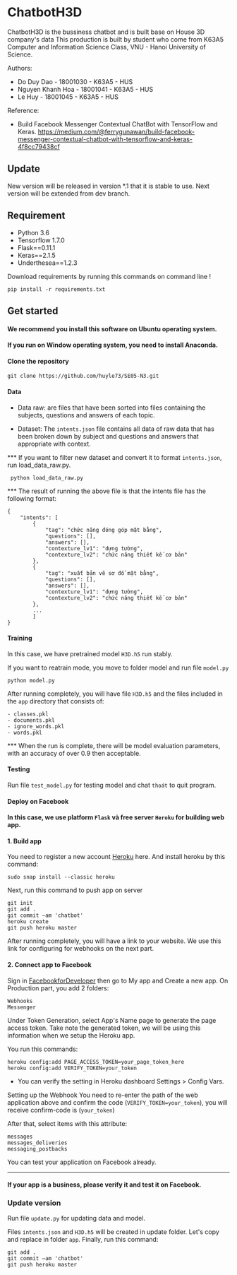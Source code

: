 # ChatbotH3D
ChatbotH3D is the bussiness chatbot and is built base on House 3D company's data
This production is built by student who come from K63A5 Computer and Information Science Class, VNU - Hanoi University of Science.

Authors:

- Do Duy Dao - 18001030 - K63A5 - HUS
- Nguyen Khanh Hoa - 18001041 - K63A5 - HUS
- Le Huy - 18001045 - K63A5 - HUS

Reference:

- Build Facebook Messenger Contextual ChatBot with TensorFlow and Keras.
https://medium.com/@ferrygunawan/build-facebook-messenger-contextual-chatbot-with-tensorflow-and-keras-4f8cc79438cf

## Update

New version will be released in version *.1 that it is stable to use.
Next version will be extended from dev branch.

## Requirement

- Python 3.6
- Tensorflow 1.7.0
- Flask==0.11.1
- Keras==2.1.5
- Underthesea==1.2.3

Download requirements by running this commands on command line ! 
```
pip install -r requirements.txt 
```

## Get started
#### We recommend you install this software on Ubuntu operating system.
#### If you run on Window operating system, you need to install Anaconda.
#### Clone the repository
```
git clone https://github.com/huyle73/SE05-N3.git
```

#### Data
- Data raw: are files that have been sorted into files containing the subjects, questions and answers of each topic.

- Dataset: The `intents.json` file contains all data of raw data that has been broken down by subject and questions and answers that appropriate with context.

*** If you want to filter new dataset and convert it to format `intents.json`, run load_data_raw.py.
```
 python load_data_raw.py
```

*** The result of running the above file is that the intents file has the following format:
```
{
    "intents": [
        {
            "tag": "chức năng đóng góp mặt bằng",
            "questions": [],
            "answers": [],
            "contexture_lv1": "dựng tường",
            "contexture_lv2": "chức năng thiết kế cơ bản"
        },
        {
            "tag": "xuất bản vẽ sơ đồ mặt bằng",
            "questions": [],
            "answers": [],
            "contexture_lv1": "dựng tường",
            "contexture_lv2": "chức năng thiết kế cơ bản"
        },
        ...
        ]
}
```

#### Training
In this case, we have pretrained model ``H3D.h5`` run stably.

If you want to reatrain mode, you move to folder model and run file `model.py`
```
python model.py
```

After running completely, you will have file `H3D.h5` and the files included in the  `app` directory that consists of:
```
- classes.pkl
- documents.pkl
- ignore_words.pkl
- words.pkl
```
*** When the run is complete, there will be model evaluation parameters, with an accuracy of over 0.9 then acceptable.

#### Testing

Run file ``test_model.py`` for testing model and chat `thoát` to quit program.

#### Deploy on Facebook

#### In this case, we use platform ``Flask`` và free server ``Heroku`` for building web app.

#### 1. Build app

You need to register a new account [Heroku](http://heroku.com/) here.
And install heroku by this command:
```
sudo snap install --classic heroku
```
Next, run this command to push app on server
```
git init
git add .
git commit —am 'chatbot'
heroku create
git push heroku master
```
After running completely, you will have a link to your website.
We use this link for configuring for webhooks on the next part.
#### 2. Connect app to Facebook

Sign in [FacebookforDeveloper](https://developers.facebook.com/) then go to My app and Create a new app.
On Production part, you add 2 folders:
```
Webhooks
Messenger
```
Under Token Generation, select App's Name page to generate the page access token. Take note the generated token, we will be using this information when we setup the Heroku app.

You run this commands:
```
heroku config:add PAGE_ACCESS_TOKEN=your_page_token_here
heroku config:add VERIFY_TOKEN=your_token
```
* You can verify the setting in Heroku dashboard Settings > Config Vars.

Setting up the Webhook
You need to re-enter the path of the web application above and confirm the code (`VERIFY_TOKEN=your_token`), you will receive confirm-code is (`your_token`)



After that, select items with this attribute:
```
messages
messages_deliveries
messaging_postbacks
```
You can test your application on Facebook already.
***
#### If your app is a business, please verify it and test it on Facebook.


### Update version

Run file `update.py` for updating data and model.

Files ``intents.json`` and ``H3D.h5`` will be created in update folder. Let's copy and replace in folder `app`.
Finally, run this command:
```
git add .
git commit —am 'chatbot'
git push heroku master
```
